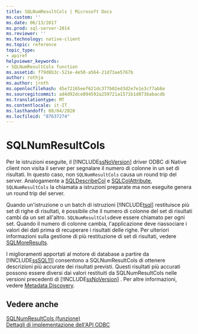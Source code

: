 ```yaml
---
title: SQLNumResultCols | Microsoft Docs
ms.custom: ''
ms.date: 06/13/2017
ms.prod: sql-server-2014
ms.reviewer: ''
ms.technology: native-client
ms.topic: reference
topic_type:
- apiref
helpviewer_keywords:
- SQLNumResultCols function
ms.assetid: f79d8b3c-521e-4e50-a564-21d73ae5767b
author: rothja
ms.author: jroth
ms.openlocfilehash: 45e72165eef621dc377b02ed3d2e7e1e3cf7ab8e
ms.sourcegitcommit: ad4d92dce894592a259721a1571b1d8736abacdb
ms.translationtype: MT
ms.contentlocale: it-IT
ms.lasthandoff: 08/04/2020
ms.locfileid: "87637274"
---
```

# <a name="sqlnumresultcols"></a>SQLNumResultCols
  Per le istruzioni eseguite, il [!INCLUDE[ssNoVersion](../../includes/ssnoversion-md.md)] driver ODBC di Native client non visita il server per segnalare il numero di colonne in un set di risultati. In questo caso, non `SQLNumResultCols` causa un round trip del server. Analogamente a [SQLDescribeCol](sqldescribecol.md) e [SQLColAttribute](sqlcolattribute.md), `SQLNumResultCols` la chiamata a istruzioni preparate ma non eseguite genera un round trip del server.  
  
 Quando un'istruzione o un batch di istruzioni [!INCLUDE[tsql](../../includes/tsql-md.md)] restituisce più set di righe di risultati, è possibile che il numero di colonne del set di risultati cambi da un set all'altro. `SQLNumResultCols`deve essere chiamato per ogni set. Quando il numero di colonne cambia, l'applicazione deve riassociare i valori dei dati prima di recuperare i risultati delle righe. Per ulteriori informazioni sulla gestione di più restituzione di set di risultati, vedere [SQLMoreResults](sqlmoreresults.md).  
  
 I miglioramenti apportati al motore di database a partire da [!INCLUDE[ssSQL11](../../includes/sssql11-md.md)] consentono a SQLNumResultCols di ottenere descrizioni più accurate dei risultati previsti. Questi risultati più accurati possono essere diversi dai valori restituiti da SQLNumResultCols nelle versioni precedenti di [!INCLUDE[ssNoVersion](../../includes/ssnoversion-md.md)] . Per altre informazioni, vedere [Metadata Discovery](../native-client/features/metadata-discovery.md).  
  
## <a name="see-also"></a>Vedere anche  
 [SQLNumResultCols (funzione)](https://go.microsoft.com/fwlink/?LinkId=59359)   
 [Dettagli di implementazione dell'API ODBC](odbc-api-implementation-details.md)  
  
  

